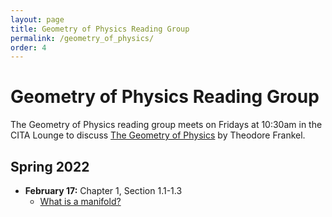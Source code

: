 ```yaml
---
layout: page
title: Geometry of Physics Reading Group
permalink: /geometry_of_physics/
order: 4
---
```


Geometry of Physics Reading Group
=================================


The Geometry of Physics reading group meets on Fridays at 10:30am in the CITA Lounge to discuss [The Geometry of Physics][geomBook] by Theodore Frankel.

Spring 2022
-----------

- **February 17:** Chapter 1, Section 1.1-1.3
	- [What is a manifold?][manifold]

[geomBook]: https://www.cambridge.org/core/books/geometry-of-physics/94894F70DB22055BD7BC2B84C135ABAF
[manifold]: https://www.youtube.com/watch?v=zIjBArHTPZ4&ab_channel=GeometryForPhysicists
